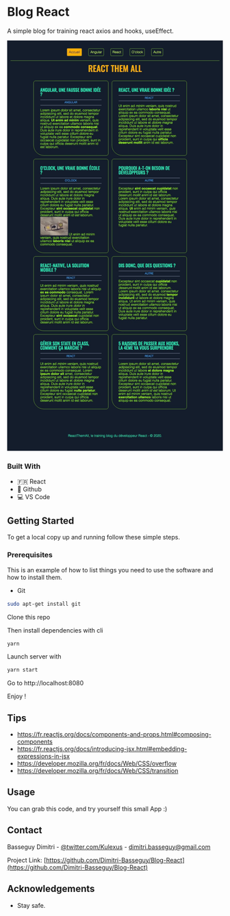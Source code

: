 # Blog React

A simple blog for training react axios and hooks, useEffect.

![blog-react](ReactThemAll.jpeg)

### Built With

* :fr: React
* 🐙 Github
* 💻 VS Code

<!-- GETTING STARTED -->
## Getting Started

To get a local copy up and running follow these simple steps.

### Prerequisites

This is an example of how to list things you need to use the software and how to install them.
* Git
```sh
sudo apt-get install git
```

Clone this repo 

Then install dependencies with cli
```sh
yarn
```
Launch server with
```sh
yarn start
```
Go to http://localhost:8080

Enjoy !

## Tips

- https://fr.reactjs.org/docs/components-and-props.html#composing-components
- https://fr.reactjs.org/docs/introducing-jsx.html#embedding-expressions-in-jsx
- https://developer.mozilla.org/fr/docs/Web/CSS/overflow
- https://developer.mozilla.org/fr/docs/Web/CSS/transition

<!-- USAGE EXAMPLES -->
## Usage

You can grab this code, and try yourself this small App :)


<!-- CONTACT -->
## Contact

Basseguy Dimitri - [@twitter.com/Kulexus](https://twitter.com/Kulexus) - dimitri.basseguy@gmail.com

Project Link: [https://github.com/Dimitri-Basseguy/Blog-React](https://github.com/Dimitri-Basseguy/Blog-React)



<!-- ACKNOWLEDGEMENTS -->
## Acknowledgements

* Stay safe.